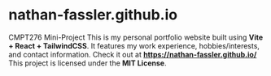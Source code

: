 # nathan-fassler.github.io
CMPT276 Mini-Project
This is my personal portfolio website built using **Vite + React + TailwindCSS**.
It features my work experience, hobbies/interests, and contact information.
Check it out at **https://nathan-fassler.github.io/**
This project is licensed under the **MIT License**.
